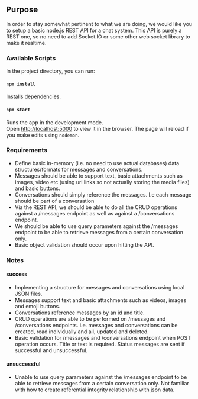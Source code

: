 ## Purpose
In order to stay somewhat pertinent to what we are doing, we would like you to setup a basic node.js REST API for a chat system. This API is purely a REST one, so no need to add Socket.IO or some other web socket library to make it realtime.

### Available Scripts
In the project directory, you can run:
#### `npm install` 
Installs dependencies. <br>

#### `npm start`
Runs the app in the development mode.<br>
Open [http://localhost:5000](http://localhost:5000) to view it in the browser.
The page will reload if you make edits using `nodemon`.<br>

### Requirements
- Define basic in-memory (i.e. no need to use actual databases) data structures/formats for messages and conversations.
- Messages should be able to support text, basic attachments such as images, video etc (using url links so not actually storing the media files) and basic buttons.
- Conversations should simply reference the messages. I.e each message should be part of a conversation
- Via the REST API, we should be able to do all the CRUD operations against a /messages endpoint as well as against a /conversations endpoint.
- We should be able to use query parameters against the /messages endpoint to be able to retrieve messages from a certain conversation only.
 - Basic object validation should occur upon hitting the API.

 ### Notes
#### success 
 - Implementing a structure for messages and conversations using local JSON files.
 - Messages support text and basic attachments such as videos, images and emoji buttons. 
 - Conversations reference messages by an id and title.
 - CRUD operations are able to be performed on /messages and /conversations endpoints. i.e. messages and conversations can be created, read individually and all, updated and deleted.
 - Basic validation for /messages and /conversations endpoint when POST operation occurs. Title or text is required. Status messages are sent if successful and unsuccessful. 

 #### unsuccessful
 - Unable to use query parameters against the /messages endpoint to be able to retrieve messages from a certain conversation only. Not familiar with how to create referential integrity relationship with json data.



